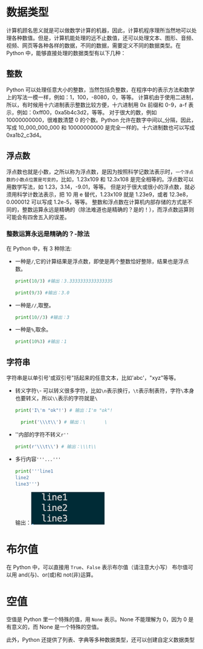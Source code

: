 # 数据类型

计算机顾名思义就是可以做数学计算的机器，因此，计算机程序理所当然地可以处理各种数值。但是，计算机能处理的远不止数值，还可以处理文本、图形、音频、视频、网页等各种各样的数据，不同的数据，需要定义不同的数据类型。在 Python 中，能够直接处理的数据类型有以下几种：

## 整数

Python 可以处理任意大小的整数，当然包括负整数，在程序中的表示方法和数学上的写法一模一样，例如：1，100，-8080，0，等等。
计算机由于使用二进制，所以，有时候用十六进制表示整数比较方便，十六进制用 0x 前缀和 0-9，a-f 表示，例如：0xff00，0xa5b4c3d2，等等。
对于很大的数，例如 10000000000，很难数清楚 0 的个数。Python 允许在数字中间以\_分隔，因此，写成 10_000_000_000 和 10000000000 是完全一样的。十六进制数也可以写成 0xa1b2_c3d4。

## 浮点数

浮点数也就是小数，之所以称为浮点数，是因为按照科学记数法表示时，`一个浮点数的小数点位置是可变的`，比如，1.23x109 和 12.3x108 是完全相等的。浮点数可以用数学写法，如 1.23，3.14，-9.01，等等。
但是对于很大或很小的浮点数，就必须用科学计数法表示，把 10 用 e 替代，1.23x109 就是 1.23e9，或者 12.3e8，0.000012 可以写成 1.2e-5，等等。
整数和浮点数在计算机内部存储的方式是不同的，整数运算永远是精确的（除法难道也是精确的？是的！），而浮点数运算则可能会有四舍五入的误差。

### 整数运算永远是精确的？-除法

在 Python 中，有 3 种除法:

- 一种是`/`,它的计算结果是浮点数，即使是两个整数恰好整除，结果也是浮点数。
  ```python
  print(10/3) #输出：3.3333333333333335
  ```
  ```python
  print(9/3) #输出：3.0
  ```
- 一种是`//`,取整。
  ```python
  print(10//3) #输出：3
  ```
- 一种是`%`,取余。
  ```python
  print(10%3) #输出：1
  ```

## 字符串

字符串是以单引号'或双引号"括起来的任意文本，比如'abc'，"xyz"等等。

- 转义字符`\`- 可以转义很多字符，比如`\n`表示换行，`\t`表示制表符，字符`\`本身也要转义，所以`\\`表示的字符就是`\`
  ```python
  print('I\'m "ok"!') # 输出：I'm "ok"!
  ```
  ```python
    print('\\\t\\') # 输出：\       \
  ```
- ''内部的字符不转义`r''`
  ```python
  print(r'\\\t\\') # 输出：\\\t\\
  ```
- 多行内容`'''...'''`
  ```python
  print('''line1
  line2
  line3''')
  ```
  输出：![alt text](image.png)

# 布尔值

在 Python 中，可以直接用 `True`、`False` 表示布尔值（请注意大小写）
布尔值可以用 and(与)、or(或)和 not(非)运算。

# 空值

空值是 Python 里一个特殊的值，用 `None` 表示。None 不能理解为 0，因为 0 是有意义的，而 None 是一个特殊的空值。

此外，Python 还提供了列表、字典等多种数据类型，还可以创建自定义数据类型
